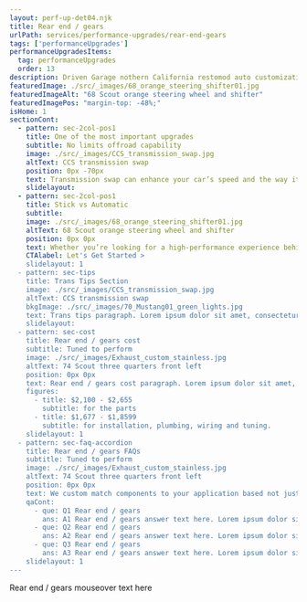 ```yaml
---
layout: perf-up-det04.njk
title: Rear end / gears
urlPath: services/performance-upgrades/rear-end-gears
tags: ['performanceUpgrades']
performanceUpgradesItems:
  tag: performanceUpgrades
  order: 13
description: Driven Garage nothern California restomod auto customization and repair shop
featuredImage: ./src/_images/68_orange_steering_shifter01.jpg
featuredImageAlt: "68 Scout orange steering wheel and shifter"
featuredImagePos: "margin-top: -48%;"
isHome: 1
sectionCont:
  - pattern: sec-2col-pos1
    title: One of the most important upgrades
    subtitle: No limits offroad capability
    image: ./src/_images/CCS_transmission_swap.jpg
    altText: CCS transmission swap
    position: 0px -70px
    text: Transmission swap can enhance your car’s speed and the way it handles engine power. It will also give you more control and improve your overall riding experience. Changing the transmission may be the easiest way to completely transform your driving experience from ho-hum into a gear-shifting rocket you can't wait to take cruising.
    slidelayout:
  - pattern: sec-2col-pos1
    title: Stick vs Automatic
    subtitle: 
    image: ./src/_images/68_orange_steering_shifter01.jpg
    altText: 68 Scout orange steering wheel and shifter
    position: 0px 0px
    text: Whether you’re looking for a high-performance experience behind the wheel or are just looking to make you commute easier, we’ve got you covered. Take control with a manual gearbox to precisely put your engine’s power to work. A modern automatic transmission in your classic will make quick runs out for coffee or driving to work more comfortable. We won’t judge, just give you the best setup to match your driving style.
    CTAlabel: Let's Get Started >
    slidelayout: 1
  - pattern: sec-tips
    title: Trans Tips Section
    image: ./src/_images/CCS_transmission_swap.jpg
    altText: CCS transmission swap
    bkgImage: ./src/_images/70_Mustang01_green_lights.jpg
    text: Trans tips paragraph. Lorem ipsum dolor sit amet, consectetur adipiscing elit. Cras vitae dolor id enim iaculis bibendum. Fusce ut pellentesque erat. Nunc vitae viverra massa. Duis placerat a augue in eleifend. Pellentesque ut neque ex. Ut non nisi ultrices, tincidunt nunc vitae, tincidunt orci. Donec cursus sagittis felis sed tempus. Ut et viverra arcu.
    slidelayout:
  - pattern: sec-cost
    title: Rear end / gears cost
    subtitle: Tuned to perform
    image: ./src/_images/Exhaust_custom_stainless.jpg
    altText: 74 Scout three quarters front left
    position: 0px 0px
    text: Rear end / gears cost paragraph. Lorem ipsum dolor sit amet, consectetur adipiscing elit. Cras vitae dolor id enim iaculis bibendum. Fusce ut pellentesque erat. Nunc vitae viverra massa. Duis placerat a augue in eleifend. Pellentesque ut neque ex. Ut non nisi ultrices, tincidunt nunc vitae, tincidunt orci. Donec cursus sagittis felis sed tempus. Ut et viverra arcu.
    figures:
      - title: $2,100 - $2,655
        subtitle: for the parts
      - title: $1,677 - $1,8599
        subtitle: for installation, plumbing, wiring and tuning.
    slidelayout: 1
  - pattern: sec-faq-accordion
    title: Rear end / gears FAQs
    subtitle: Tuned to perform
    image: ./src/_images/Exhaust_custom_stainless.jpg
    altText: 74 Scout three quarters front left
    position: 0px 0px
    text: We custom match components to your application based not just on brand name - but your goals for performance and reliability. We don’t cheap out on plumbing and fittings - because who likes to watch their car burn to the ground? We spec in-tank fuel pumps with a return system every time, and have seen the failures not doing this causes. Is it harder or more expensive to do it right? Yes…. But our experience tells us to do it right and pay now, or re-do it later and pay again.
    qaCont:
      - que: Q1 Rear end / gears
        ans: A1 Rear end / gears answer text here. Lorem ipsum dolor sit amet, consectetur adipiscing elit. Cras vitae dolor id enim iaculis bibendum. Fusce ut pellentesque erat.
      - que: Q2 Rear end / gears
        ans: A2 Rear end / gears answer text here. Lorem ipsum dolor sit amet, consectetur adipiscing elit. Cras vitae dolor id enim iaculis bibendum. Fusce ut pellentesque erat.
      - que: Q3 Rear end / gears
        ans: A3 Rear end / gears answer text here. Lorem ipsum dolor sit amet, consectetur adipiscing elit. Cras vitae dolor id enim iaculis bibendum. Fusce ut pellentesque erat..
    slidelayout: 1
---
```


Rear end / gears mouseover text here